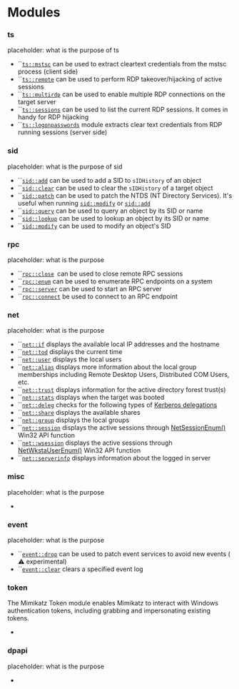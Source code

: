 # Modules

### ts

placeholder: what is the purpose of ts

* ``[`ts::mstsc`](ts/mstsc.md) can be used to extract cleartext credentials from the mstsc process (client side)
* ``[`ts::remote`](ts/remote.md) can be used to perform RDP takeover/hijacking of active sessions
* ``[`ts::multirdp`](ts/multirdp.md) can be used to enable multiple RDP connections on the target server
* ``[`ts::sessions`](ts/sessions.md) can be used to list the current RDP sessions. It comes in handy for RDP hijacking
* ``[`ts::logonpasswords`](ts/logonpasswords.md) module extracts clear text credentials from RDP running sessions (server side)

### sid

placeholder: what is the purpose of sid

* ``[`sid::add`](sid/add.md) can be used to add a SID to `sIDHistory` of an object
* ``[`sid::clear`](sid/clear.md) can be used to clear the `sIDHistory` of a target object
* ``[`sid::patch`](sid/patch.md) can be used to patch the NTDS (NT Directory Services). It's useful when running [`sid::modify`](sid/modify.md) or [`sid::add`](sid/add.md)
* ``[`sid::query`](sid/query.md) can be used to query an object by its SID or name
* ``[`sid::lookup`](sid/lookup.md) can be used to lookup an object by its SID or name
* ``[`sid::modify`](sid/modify.md) can be used to modify an object's SID

### rpc

placeholder: what is the purpose&#x20;

* ``[`rpc::close`](rpc/close.md)` `can be used to close remote RPC sessions
* ``[`rpc::enum`](rpc/enum.md) can be used to enumerate RPC endpoints on a system
* ``[`rpc::server`](rpc/server.md) can be used to start an RPC server
* ``[`rpc::connect`](rpc/connect.md) be used to connect to an RPC endpoint

### net

placeholder: what is the purpose&#x20;

* ``[`net::if`](net/if.md) displays the available local IP addresses and the hostname
* ``[`net::tod`](net/tod.md) displays the current time
* ``[`net::user`](net/user.md) displays the local users
* ``[`net::alias`](net/alias.md) displays more information about the local group memberships including Remote Desktop Users, Distributed COM Users, etc.
* ``[`net::trust`](net/trust.md) displays information for the active directory forest trust(s)
* ``[`net::stats`](net/stats.md) displays when the target was booted
* ``[`net::deleg`](net/deleg.md) checks for the following types of [Kerberos delegations](https://www.thehacker.recipes/ad-ds/movement/kerberos/delegations)
* ``[`net::share`](net/share.md) displays the available shares
* ``[`net::group`](net/group.md) displays the local groups
* ``[`net::session`](net/session.md) displays the active sessions through [NetSessionEnum()](https://web.archive.org/web/20201201223201/https://docs.microsoft.com/en-us/windows/win32/api/lmshare/nf-lmshare-netsessionenum) Win32 API function
* ``[`net::wsession`](net/wsession.md) displays the active sessions through [NetWkstaUserEnum()](https://web.archive.org/web/20190909155552/https://docs.microsoft.com/en-us/windows/win32/api/lmwksta/nf-lmwksta-netwkstauserenum) Win32 API function
* ``[`net::serverinfo`](net/serverinfo.md) displays information about the logged in server

### misc

placeholder: what is the purpose&#x20;

*

### event

placeholder: what is the purpose&#x20;

* ``[`event::drop`](event/drop.md) can be used to patch event services to avoid new events ( :warning: experimental)
* ``[`event::clear`](event/clear.md) clears a specified event log

### token

The Mimikatz Token module enables Mimikatz to interact with Windows authentication tokens, including grabbing and impersonating existing tokens.

*

### dpapi

placeholder: what is the purpose&#x20;

*
